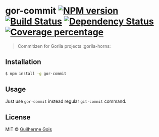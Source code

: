 # gor-commit [![NPM version][npm-image]][npm-url] [![Build Status][travis-image]][travis-url] [![Dependency Status][daviddm-image]][daviddm-url] [![Coverage percentage][coveralls-image]][coveralls-url]
> Commitizen for Gorila projects :gorila-horns:

## Installation

```sh
$ npm install -g gor-commit
```

## Usage

Just use `gor-commit` instead regular `git-commit` command.

## License

MIT © [Guilherme Gois](gois.dev)


[npm-image]: https://badge.fury.io/js/gor-commit.svg
[npm-url]: https://npmjs.org/package/gor-commit
[travis-image]: https://travis-ci.com/guilhermejcgois/gor-commit.svg?branch=master
[travis-url]: https://travis-ci.com/guilhermejcgois/gor-commit
[daviddm-image]: https://david-dm.org/guilhermejcgois/gor-commit.svg?theme=shields.io
[daviddm-url]: https://david-dm.org/guilhermejcgois/gor-commit
[coveralls-image]: https://coveralls.io/repos/guilhermejcgois/gor-commit/badge.svg
[coveralls-url]: https://coveralls.io/r/guilhermejcgois/gor-commit
